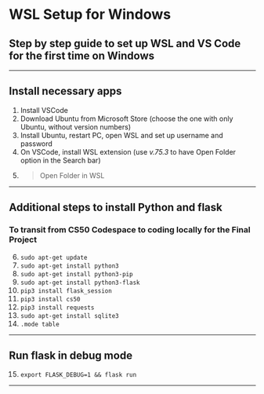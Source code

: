 # WSL Setup for Windows
## Step by step guide to set up WSL and VS Code for the first time on Windows
----------

## Install necessary apps
1. Install VSCode
2. Download Ubuntu from Microsoft Store (choose the one with only Ubuntu, without version numbers)
3. Install Ubuntu, restart PC, open WSL and set up username and password
4. On VSCode, install WSL extension (use *v.75.3* to have Open Folder option in the Search bar)
5. >Open Folder in WSL
----------

## Additional steps to install Python and flask
### To transit from CS50 Codespace to coding locally for the Final Project
6. `sudo apt-get update`
7. `sudo apt-get install python3`
8. `sudo apt-get install python3-pip`
9. `sudo apt-get install python3-flask`
10. `pip3 install flask_session`
11. `pip3 install cs50`
12. `pip3 install requests`
13. `sudo apt-get install sqlite3`
14. `.mode table`
----------

## Run flask in debug mode
15. `export FLASK_DEBUG=1 && flask run`
----------
